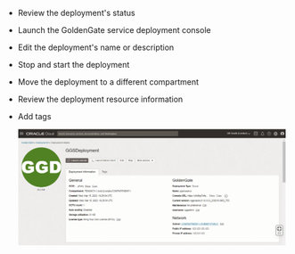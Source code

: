 <!--
    {
        "name":"Review the deployment details",
        "description":"Review the deployment details"
    }
-->
* Review the deployment's status
* Launch the GoldenGate service deployment console
* Edit the deployment's name or description
* Stop and start the deployment
* Move the deployment to a different compartment
* Review the deployment resource information
* Add tags

    ![Deployment Details page](../../../../ggs-common/create/images/05-01-deployment-details.png " ")